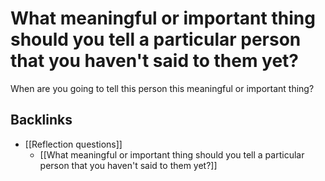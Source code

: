 # What meaningful or important thing should you tell a particular person that you haven't said to them yet?
When are you going to tell this person this meaningful or important thing?


## Backlinks
* [[Reflection questions]]
	* [[What meaningful or important thing should you tell a particular person that you haven't said to them yet?]]

<!-- #p1 -->

<!-- {BearID:F9FCF9C8-3C69-472F-BB13-D78C92EDEE87-92666-0000AE8A8E5E8CA2} -->
